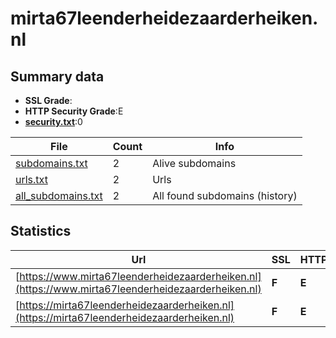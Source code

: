 

# mirta67leenderheidezaarderheiken.nl
## Summary data


 - **SSL Grade**:
 - **HTTP Security Grade**:E
 - **[security.txt](https://www.digitaleoverheid.nl/nieuws/standaard-security-txt-nu-verplicht-voor-overheid/)**:0


| File       | Count | Info |
|------------|-------|------|
|[subdomains.txt](/data/mirta67leenderheidezaarderheiken.nl/subdomains.txt)|2|Alive subdomains|
|[urls.txt](/data/mirta67leenderheidezaarderheiken.nl/urls.txt)|2|Urls|
|[all_subdomains.txt](/data/mirta67leenderheidezaarderheiken.nl/all_subdomains.txt)|2|All found subdomains (history)|


## Statistics


| Url | SSL | HTTP | Server | Cookie | HSTS | CORS | CTO | CSP | XFO | XXP | RP |FP| Tech |Title |
|--------|-------|-------|------|------|------|------|------|------|------|------|------|------|------|------|
|[https://www.mirta67leenderheidezaarderheiken.nl](https://www.mirta67leenderheidezaarderheiken.nl)| **F**| **E**|| | | | | | | | :white_check_mark: | ||Document Moved|
|[https://mirta67leenderheidezaarderheiken.nl](https://mirta67leenderheidezaarderheiken.nl)| **F**| **E**|| | | | | | | | :white_check_mark: | ||Document Moved|


